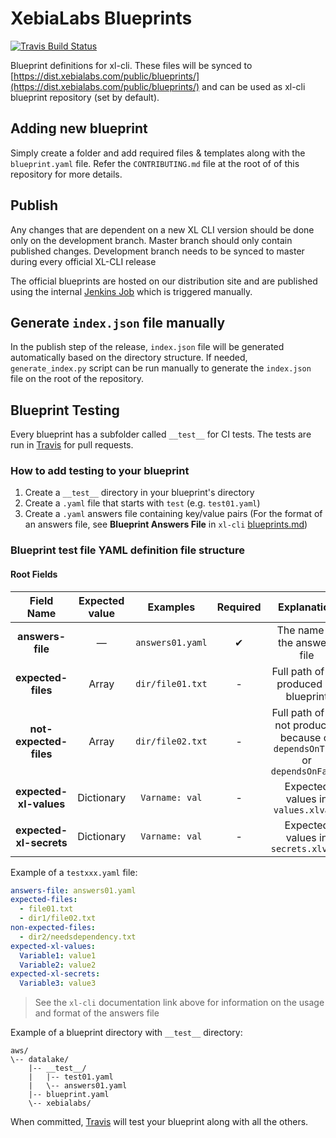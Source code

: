 # XebiaLabs Blueprints

[![Travis Build Status][travis-image]][travis-url-main]

Blueprint definitions for xl-cli. These files will be synced to [https://dist.xebialabs.com/public/blueprints/](https://dist.xebialabs.com/public/blueprints/) and can be used as xl-cli blueprint repository (set by default).

## Adding new blueprint

Simply create a folder and add required files & templates along with the `blueprint.yaml` file. Refer the `CONTRIBUTING.md` file at the root of of this repository for more details.

## Publish

Any changes that are dependent on a new XL CLI version should be done only on the development branch. Master branch should only contain published changes. Development branch needs to be synced to master during every official XL-CLI release

The official blueprints are hosted on our distribution site and are published using the internal [Jenkins Job](https://jenkins-ng.xebialabs.com/jenkinsng/job/XL%20Devops%20As%20Code/job/Blueprints%20Release/) which is triggered manually.

## Generate `index.json` file manually

In the publish step of the release, `index.json` file will be generated automatically based on the directory structure. If needed, `generate_index.py` script can be run manually to generate the `index.json` file on the root of the repository.

## Blueprint Testing

Every blueprint has a subfolder called `__test__` for CI tests. The tests are run in [Travis](https://travis-ci.org/xebialabs/blueprints) for pull requests.

### How to add testing to your blueprint
1. Create a `__test__` directory in your blueprint's directory
2. Create a `.yaml` file that starts with `test` (e.g. `test01.yaml`)
3. Create a `.yaml` answers file containing key/value pairs (For the format of an answers file, see **Blueprint Answers File** in `xl-cli` [blueprints.md](https://github.com/xebialabs/xl-cli/blob/master/docs/blueprints.md))

### Blueprint test file YAML definition file structure

#### Root Fields

| Field Name              | Expected value | Examples         | Required | Explanation                                                                        |
|:-----------------------:|:--------------:|:----------------:|:--------:|:----------------------------------------------------------------------------------:|
| **answers-file**        | —              | `answers01.yaml` | ✔        | The name of the answers file                                                       |
| **expected-files**      | Array          | `dir/file01.txt` | -        | Full path of file produced by blueprint                                            |
| **not-expected-files**  | Array          | `dir/file02.txt` | -        | Full path of file not produced because of `dependsOnTrue` or `dependsOnFalse`      |
| **expected-xl-values**  | Dictionary     | `Varname: val`   | -        | Expected values in `values.xlvals`                                                 |
| **expected-xl-secrets** | Dictionary     | `Varname: val`   | -        | Expected values in `secrets.xlvals`                                                |

Example of a `testxxx.yaml` file:

```yaml
answers-file: answers01.yaml
expected-files:
  - file01.txt
  - dir1/file02.txt
non-expected-files:
  - dir2/needsdependency.txt
expected-xl-values:
  Variable1: value1
  Variable2: value2
expected-xl-secrets:
  Variable3: value3
```

> See the `xl-cli` documentation link above for information on the usage and format of the answers file

Example of a blueprint directory with `__test__` directory:
```
aws/
\-- datalake/
    |-- __test__/
    |   |-- test01.yaml
    |   \-- answers01.yaml
    |-- blueprint.yaml
    \-- xebialabs/
```

When committed, [Travis](https://travis-ci.org/xebialabs/blueprints) will test your blueprint along with all the others.


[travis-image]: https://travis-ci.org/xebialabs/blueprints.svg?branch=development
[travis-url-main]: https://travis-ci.org/xebialabs/blueprints/branches